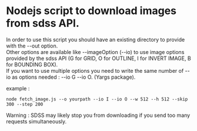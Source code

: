 # Nodejs script to download images from sdss API.

In order to use this script you should have an existing directory to provide with the --out option.  
Other options are available like --imageOption (--io) to use image options provided by the sdss API (G for GRID, O for OUTLINE, I for INVERT IMAGE, B for BOUNDING BOX).  
If you want to use multiple options you need to write the same number of --io as options needed : --io G --io O. (Yargs package).

example :
```ShellSession 
node fetch_image.js --o yourpath --io I --io O --w 512 --h 512 --skip 300 --step 200
```

Warning : SDSS may likely stop you from downloading if you send too many requests simultaneously.